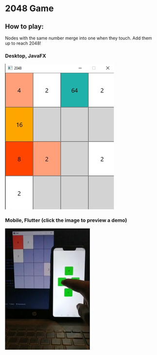 # 2048 Game


## How to play: 

Nodes with the same number merge into one when they touch. Add them up to reach 2048!

### Desktop, JavaFX
![alt text](https://github.com/Arturbl/2048/blob/main/java/src/main/resources/img/img1.jpeg)<br />


### Mobile, Flutter (click the image to preview a demo)
[![Watch the video](https://github.com/Arturbl/2048/blob/main/java/src/main/resources/img/img2.jpeg)](https://www.youtube.com/shorts/3K_E38_yP2Q)
